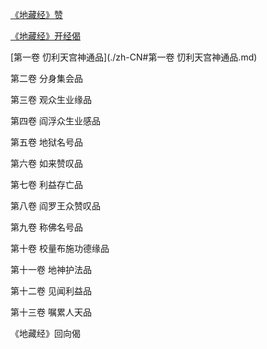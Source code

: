 [《地藏经》赞](./zh-CN#赞.md)

[《地藏经》开经偈](./zh-CN#开经偈.md)

[第一卷 忉利天宫神通品](./zh-CN#第一卷 忉利天宫神通品.md)

第二卷 分身集会品

第三卷 观众生业缘品

第四卷 阎浮众生业感品

第五卷 地狱名号品

第六卷 如来赞叹品

第七卷 利益存亡品

第八卷 阎罗王众赞叹品

第九卷 称佛名号品

第十卷 校量布施功德缘品

第十一卷 地神护法品

第十二卷 见闻利益品

第十三卷 嘱累人天品

《地藏经》回向偈